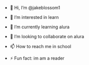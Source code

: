 - 👋 Hi, I’m @jakeblossom1
- 👀 I’m interested in learn
- 🌱 I’m currently learning alura
- 💞️ I’m looking to collaborate on alura
- 📫 How to reach me in school

- ⚡ Fun fact: im am a reader 

<!---
jakeblossom1/jakeblossom1 is a ✨ special ✨ repository because its `README.md` (this file) appears on your GitHub profile.
You can click the Preview link to take a look at your changes.
--->
